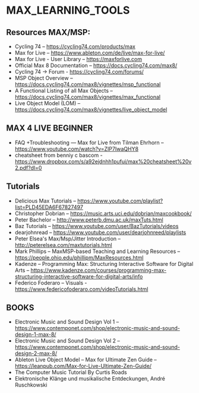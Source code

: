 # MAX_LEARNING_TOOLS

## Resources MAX/MSP:
- Cycling 74 – https://cycling74.com/products/max
- Max for Live – https://www.ableton.com/de/live/max-for-live/
- Max for Live - User Library – https://maxforlive.com
- Official Max 8 Documentation – https://docs.cycling74.com/max8/
- Cycling 74 -> Forum - https://cycling74.com/forums/
- MSP Object Overview – https://docs.cycling74.com/max8/vignettes/msp_functional
- A Functional Listing of all Max Objects – https://docs.cycling74.com/max8/vignettes/max_functional
- Live Object Model (LOM) – https://docs.cycling74.com/max8/vignettes/live_object_model

## MAX 4 LIVE BEGINNER
- FAQ +Troubleshooting — Max for Live from Tilman Ehrhorn – https://www.youtube.com/watch?v=ZIP7IwaQHY8
- cheatsheet from benniy c bascom - https://www.dropbox.com/s/a92ejdnhh1pufui/max%20cheatsheet%20v2.pdf?dl=0

## Tutorials
- Delicious Max Tutorials – https://www.youtube.com/playlist?list=PLD45EDA6F67827497
- Christopher Dobrian – https://music.arts.uci.edu/dobrian/maxcookbook/ 
- Peter Bachelor – http://www.peterb.dmu.ac.uk/maxTuts.html
- Baz Tutorials – https://www.youtube.com/user/BazTutorials/videos
- dearjohnread – https://www.youtube.com/user/dearjohnreed/playlists
- Peter Elsea's Max/Msp/Jitter Introduction – http://peterelsea.com/maxtutorials.html
- Mark Phillips – MaxMSP-based Teaching and Learning Resources – https://people.ohio.edu/phillipm/MaxResources.html
- Kadenze – Programming Max: Structuring Interactive Software for Digital Arts – https://www.kadenze.com/courses/programming-max-structuring-interactive-software-for-digital-arts/info
- Federico Foderaro – Visuals - https://www.federicofoderaro.com/videoTutorials.html

## BOOKS
- Electronic Music and Sound Design Vol 1 – https://www.contemponet.com/shop/electronic-music-and-sound-design-1-max-8/
- Electronic Music and Sound Design Vol 2 – https://www.contemponet.com/shop/electronic-music-and-sound-design-2-max-8/
- Ableton Live Object Model – Max for Ultimate Zen Guide – https://leanpub.com/Max-for-Live-Ultimate-Zen-Guide/
- The Computer Music Tutorial By Curtis Roads 
- Elektronische Klänge und musikalische Entdeckungen, André Ruschkowski 
